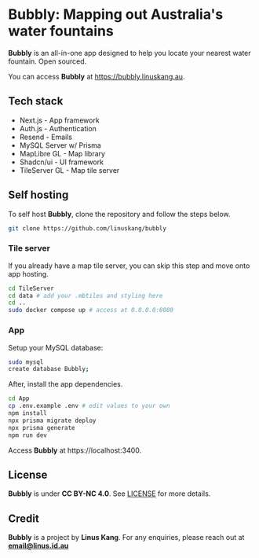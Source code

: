 # Bubbly: Mapping out Australia's water fountains

**Bubbly** is an all-in-one app designed to help you locate your nearest water fountain. Open sourced.

You can access **Bubbly** at https://bubbly.linuskang.au.

## Tech stack

- Next.js - App framework
- Auth.js - Authentication
- Resend - Emails
- MySQL Server w/ Prisma
- MapLibre GL - Map library
- Shadcn/ui - UI framework
- TileServer GL - Map tile server

## Self hosting

To self host **Bubbly**, clone the repository and follow the steps below.

```bash
git clone https://github.com/linuskang/bubbly
```

### Tile server

If you already have a map tile server, you can skip this step and move onto app hosting.

```bash
cd TileServer
cd data # add your .mbtiles and styling here
cd ..
sudo docker compose up # access at 0.0.0.0:8080
```

### App

Setup your MySQL database:

```bash
sudo mysql
create database Bubbly;
```

After, install the app dependencies.

```bash
cd App
cp .env.example .env # edit values to your own
npm install
npx prisma migrate deploy
npx prisma generate
npm run dev
```

Access **Bubbly** at https://localhost:3400.

## License

**Bubbly** is under **CC BY-NC 4.0**. See [LICENSE](LICENSE) for more details.

## Credit

**Bubbly** is a project by **Linus Kang**. For any enquiries, please reach out at **email@linus.id.au**
